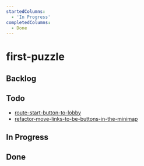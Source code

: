 ```yaml
---
startedColumns:
  - 'In Progress'
completedColumns:
  - Done
---
```


# first-puzzle

## Backlog

## Todo

- [route-start-button-to-lobby](tasks/route-start-button-to-lobby.md)
- [refactor-move-links-to-be-buttons-in-the-minimap](tasks/refactor-move-links-to-be-buttons-in-the-minimap.md)

## In Progress

## Done
